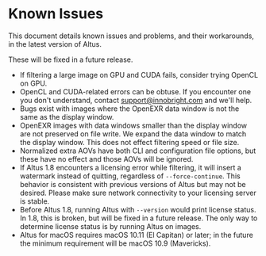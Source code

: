 # Known Issues

This document details known issues and problems, and their workarounds, in the latest version of Altus.

These will be fixed in a future release.

 * If filtering a large image on GPU and CUDA fails, consider trying OpenCL on GPU.
 * OpenCL and CUDA-related errors can be obtuse. If you encounter one you don't understand, contact support@innobright.com and we'll help.
 * Bugs exist with images where the OpenEXR data window is not the same as the display window.
 * OpenEXR images with data windows smaller than the display window are not preserved on file write. We expand the data window to match the display window. This does not effect filtering speed or file size.
 * Normalized extra AOVs have both CLI and configuration file options, but these have no effect and those AOVs will be ignored.
 * If Altus 1.8 encounters a licensing error while filtering, it will insert a watermark instead of quitting, regardless of `--force-continue`. This behavior is consistent with previous versions of Altus but may not be desired. Please make sure network connectivity to your licensing server is stable.
 * Before Altus 1.8, running Altus with `--version` would print license status. In 1.8, this is broken, but will be fixed in a future release. The only way to determine license status is by running Altus on images.
 * Altus for macOS requires macOS 10.11 (El Capitan) or later; in the future the minimum requirement will be macOS 10.9 (Mavericks).

